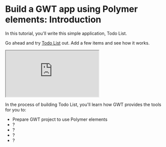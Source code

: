 Build a GWT app using Polymer elements: Introduction
===

In this tutorial, you'll write this simple application, Todo List.

Go ahead and try [Todo List](http://manolo.github.io/gwt-polymer-todo/todo.html) out. Add a few items and see how it works.

<iframe name="Todo List" src="http://manolo.github.io/gwt-polymer-todo/todo.html"></iframe>

In the process of building Todo List, you'll learn how GWT provides the tools for you to:

*   Prepare GWT project to use Polymer elements
*   ?
*   ?
*   ?
*   ?